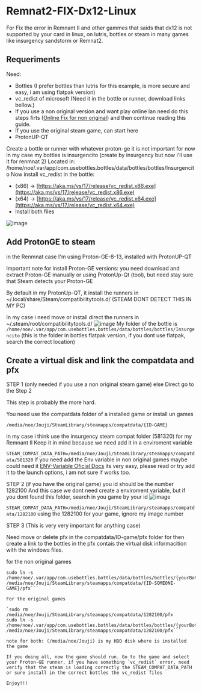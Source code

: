 # Remnat2-FIX-Dx12-Linux

For Fix the error in Remnant II and other gammes that saids that dx12 is not supported by your card in linux, on lutris, bottles or steam in many games like insurgency sandstorm or Remnat2. 

## Requeriments
Need:
- Bottles (I prefer bottles than lutris for this example, is more secure and easy, i am using flatpak version)
- vc_redist of microsoft (Need it in the bottle or runner, download links bellow.)
- If you use a non original version and want play online lan need do this steps firts ([Online Fix for non original](https://www.reddit.com/r/LinuxCrackSupport/comments/tqjp3z/guide_running_steamworks_fixonline_fix_with_linux/)) and then continue reading this guide.
- If you use the original steam game, can start here
- ProtonUP-QT


Create a bottle or runner with whatever proton-ge it is not important for now
in my case my bottles is insurgencito (create by insurgency but now i'll use it for renmnat 2)
Located in: /home/noe/.var/app/com.usebottles.bottles/data/bottles/bottles/Insurgencito
Now install vc_redist in the bottle:
  - (x86) -> [https://aka.ms/vs/17/release/vc_redist.x86.exe](https://aka.ms/vs/17/release/vc_redist.x86.exe)
  - (x64) -> [https://aka.ms/vs/17/release/vc_redist.x64.exe](https://aka.ms/vs/17/release/vc_redist.x64.exe)
  - Install both files
  
  ![image](https://github.com/Milor123/Renmnat-2-FIX-Dx12-Linux/assets/14153649/f4fe9126-4a77-424c-9dbe-94ef28f7e76c)

## Add ProtonGE to steam

in the Renmnat case I'm using Proton-GE-8-13, installed with ProtonUP-QT

Important note for install Proton-GE versions:
you need download and extract Proton-GE manually or using ProtonUp-Qt (tool), but need stay sure that Steam detects your Proton-GE

By default in my ProtonUp-QT, it install the runners in ~/.local/share/Steam/compatibilitytools.d/ (STEAM DONT DETECT THIS IN MY PC)

In my case i need move or install direct the runners in
~/.steam/root/compatibilitytools.d/
![image](https://github.com/Milor123/Renmnat-2-FIX-Dx12-Linux/assets/14153649/c421d2ad-a2aa-4280-b7a7-31e579841eae)
My folder of the bottle is `/home/noe/.var/app/com.usebottles.bottles/data/bottles/bottles/Insurgencito` (this is the folder in bottles flatpak version, if you dont use flatpak, search the correct location)

## Create a virtual disk and link the compatdata and pfx
STEP 1 (only needed if you use a non original steam game) else Direct go to the Step 2

This step is probably the more hard. 

You need use the compatdata folder of a installed game or install un games

`/media/noe/Jouji/SteamLibrary/steamapps/compatdata/{ID-GAME}`

in my case i think use the insurgency steam compat folder (581320) for my Remnant II
Keep it in mind because we need add it in a enviroment variable

`STEAM_COMPAT_DATA_PATH=/media/noe/Jouji/SteamLibrary/steamapps/compatdata/581320`
if you need add the Env variable in non original games maybe could need it [ENV-Variable Oficial Docs](https://github.com/sonic2kk/steamtinkerlaunch/wiki/ENV-Variables)
its very easy, please read or try add it to the launch options, i am not sure if works too.

STEP 2 (if you have the original game)
you id should be the number 1282100
And this case we dont need create a enviroment variable, but if you dont found this folder, search in you game by your id
![image](https://github.com/Milor123/Renmnat-2-FIX-Dx12-Linux/assets/14153649/f30b3d25-f164-4095-92ee-def7e5a0bd54)

`STEAM_COMPAT_DATA_PATH=/media/noe/Jouji/SteamLibrary/steamapps/compatdata/1282100` using the 1282100 for your game, ignore my image number


STEP 3 (This is very very important for anything case)

Need move or delete pfx in the compatdata/ID-game/pfx folder for then create a link to the bottles
in the pfx contais the virtual disk informacition with the windows files.

for the non original games

```sudo rm /media/noe/Jouji/SteamLibrary/steamapps/compatdata/{ID-SOMEONE-GAME}/pfx
sudo ln -s /home/noe/.var/app/com.usebottles.bottles/data/bottles/bottles/{yourBottleName} /media/noe/Jouji/SteamLibrary/steamapps/compatdata/{ID-SOMEONE-GAME}/pfx```

For the original games

`sudo rm /media/noe/Jouji/SteamLibrary/steamapps/compatdata/1282100/pfx
sudo ln -s /home/noe/.var/app/com.usebottles.bottles/data/bottles/bottles/{yourBottleName} /media/noe/Jouji/SteamLibrary/steamapps/compatdata/1282100/pfx```

note for both: (/media/noe/Jouji) is my HDD disk where is installed the game

If you doing all, now the game should run. Go to the game and select your Proton-GE runner, if you have something `vc_redist` error, need verify that the steam is loading correctly the STEAM_COMPAT_DATA_PATH or sure install in the correct bottles the vc_redist files

Enjoy!!!

